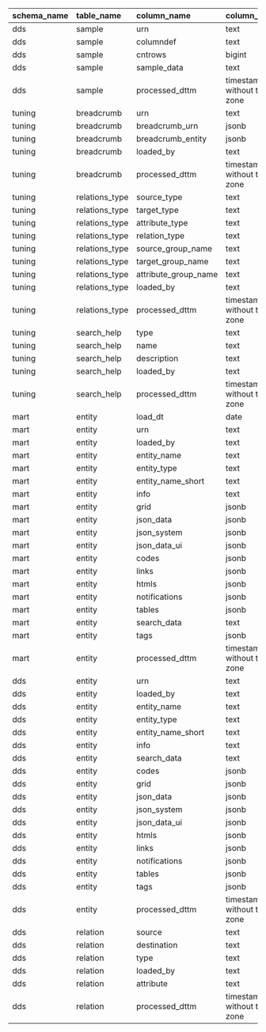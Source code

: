 | schema_name   | table_name     | column_name          | column_type                 |   ordinal_position |
|:--------------|:---------------|:---------------------|:----------------------------|-------------------:|
| dds           | sample         | urn                  | text                        |                  1 |
| dds           | sample         | columndef            | text                        |                  2 |
| dds           | sample         | cntrows              | bigint                      |                  3 |
| dds           | sample         | sample_data          | text                        |                  4 |
| dds           | sample         | processed_dttm       | timestamp without time zone |                  5 |
| tuning        | breadcrumb     | urn                  | text                        |                  1 |
| tuning        | breadcrumb     | breadcrumb_urn       | jsonb                       |                  2 |
| tuning        | breadcrumb     | breadcrumb_entity    | jsonb                       |                  3 |
| tuning        | breadcrumb     | loaded_by            | text                        |                  4 |
| tuning        | breadcrumb     | processed_dttm       | timestamp without time zone |                  5 |
| tuning        | relations_type | source_type          | text                        |                  1 |
| tuning        | relations_type | target_type          | text                        |                  2 |
| tuning        | relations_type | attribute_type       | text                        |                  3 |
| tuning        | relations_type | relation_type        | text                        |                  4 |
| tuning        | relations_type | source_group_name    | text                        |                  5 |
| tuning        | relations_type | target_group_name    | text                        |                  6 |
| tuning        | relations_type | attribute_group_name | text                        |                  7 |
| tuning        | relations_type | loaded_by            | text                        |                  8 |
| tuning        | relations_type | processed_dttm       | timestamp without time zone |                  9 |
| tuning        | search_help    | type                 | text                        |                  1 |
| tuning        | search_help    | name                 | text                        |                  2 |
| tuning        | search_help    | description          | text                        |                  3 |
| tuning        | search_help    | loaded_by            | text                        |                  4 |
| tuning        | search_help    | processed_dttm       | timestamp without time zone |                  5 |
| mart          | entity         | load_dt              | date                        |                  1 |
| mart          | entity         | urn                  | text                        |                  2 |
| mart          | entity         | loaded_by            | text                        |                  3 |
| mart          | entity         | entity_name          | text                        |                  4 |
| mart          | entity         | entity_type          | text                        |                  5 |
| mart          | entity         | entity_name_short    | text                        |                  6 |
| mart          | entity         | info                 | text                        |                  7 |
| mart          | entity         | grid                 | jsonb                       |                  8 |
| mart          | entity         | json_data            | jsonb                       |                  9 |
| mart          | entity         | json_system          | jsonb                       |                 10 |
| mart          | entity         | json_data_ui         | jsonb                       |                 11 |
| mart          | entity         | codes                | jsonb                       |                 12 |
| mart          | entity         | links                | jsonb                       |                 13 |
| mart          | entity         | htmls                | jsonb                       |                 14 |
| mart          | entity         | notifications        | jsonb                       |                 15 |
| mart          | entity         | tables               | jsonb                       |                 16 |
| mart          | entity         | search_data          | text                        |                 17 |
| mart          | entity         | tags                 | jsonb                       |                 18 |
| mart          | entity         | processed_dttm       | timestamp without time zone |                 19 |
| dds           | entity         | urn                  | text                        |                  1 |
| dds           | entity         | loaded_by            | text                        |                  2 |
| dds           | entity         | entity_name          | text                        |                  3 |
| dds           | entity         | entity_type          | text                        |                  4 |
| dds           | entity         | entity_name_short    | text                        |                  5 |
| dds           | entity         | info                 | text                        |                  6 |
| dds           | entity         | search_data          | text                        |                  7 |
| dds           | entity         | codes                | jsonb                       |                  8 |
| dds           | entity         | grid                 | jsonb                       |                  9 |
| dds           | entity         | json_data            | jsonb                       |                 10 |
| dds           | entity         | json_system          | jsonb                       |                 11 |
| dds           | entity         | json_data_ui         | jsonb                       |                 12 |
| dds           | entity         | htmls                | jsonb                       |                 13 |
| dds           | entity         | links                | jsonb                       |                 14 |
| dds           | entity         | notifications        | jsonb                       |                 15 |
| dds           | entity         | tables               | jsonb                       |                 16 |
| dds           | entity         | tags                 | jsonb                       |                 17 |
| dds           | entity         | processed_dttm       | timestamp without time zone |                 18 |
| dds           | relation       | source               | text                        |                  1 |
| dds           | relation       | destination          | text                        |                  2 |
| dds           | relation       | type                 | text                        |                  3 |
| dds           | relation       | loaded_by            | text                        |                  4 |
| dds           | relation       | attribute            | text                        |                  5 |
| dds           | relation       | processed_dttm       | timestamp without time zone |                  6 |